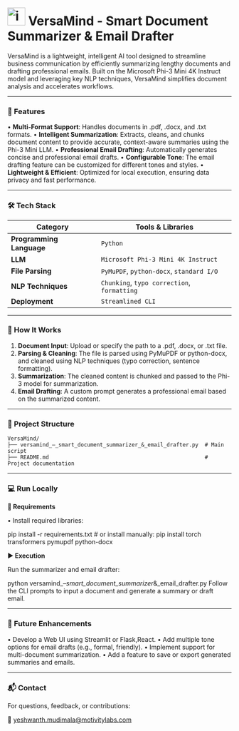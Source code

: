 # <img width="40" height="40" alt="image" src="https://github.com/user-attachments/assets/e526e9da-2401-4fa8-930f-d22748d9bb31" /> VersaMind - Smart Document Summarizer & Email Drafter
VersaMind is a lightweight, intelligent AI tool designed to streamline business communication by efficiently summarizing lengthy documents and drafting professional emails. Built on the Microsoft Phi-3 Mini 4K Instruct model and leveraging key NLP techniques, VersaMind simplifies document analysis and accelerates workflows.

---

### 🚀 Features
• **Multi-Format Support**: Handles documents in .pdf, .docx, and .txt formats.
• **Intelligent Summarization**: Extracts, cleans, and chunks document content to provide accurate, context-aware summaries using the Phi-3 Mini LLM.
• **Professional Email Drafting**: Automatically generates concise and professional email drafts.
• **Configurable Tone**: The email drafting feature can be customized for different tones and styles.
• **Lightweight & Efficient**: Optimized for local execution, ensuring data privacy and fast performance.

---

### 🛠️ Tech Stack

|          Category        |          Tools & Libraries                  |
|  ----------------------- | ------------------------------------------- |
| **Programming Language** | `Python`                                    |
| **LLM**                  | `Microsoft Phi-3 Mini 4K Instruct`          |
| **File Parsing**         | `PyMuPDF`, `python-docx`, `standard I/O`    |
| **NLP Techniques**       | `Chunking`, `typo correction`, `formatting` |
| **Deployment**           | `Streamlined CLI`                           |

---

### 🧾 How It Works
1. **Document Input**: Upload or specify the path to a .pdf, .docx, or .txt file.
2. **Parsing & Cleaning**: The file is parsed using PyMuPDF or python-docx, and cleaned using NLP techniques (typo correction, sentence formatting).
3. **Summarization**: The cleaned content is chunked and passed to the Phi-3 model for summarization.
4. **Email Drafting**: A custom prompt generates a professional email based on the summarized content.

---

### 📂 Project Structure
 ```
VersaMind/
├── versamind_–_smart_document_summarizer_&_email_drafter.py  # Main script
├── README.md                                                 # Project documentation
 ```

---

### 💻 Run Locally

**🧰 Requirements**

• Install required libraries:

pip install -r requirements.txt  # or install manually:
pip install torch transformers pymupdf python-docx

**▶️ Execution**

Run the summarizer and email drafter:

python versamind_–_smart_document_summarizer_&_email_drafter.py
Follow the CLI prompts to input a document and generate a summary or draft email.

---

### 🎯 Future Enhancements
• Develop a Web UI using Streamlit or Flask,React.
• Add multiple tone options for email drafts (e.g., formal, friendly).
• Implement support for multi-document summarization.
• Add a feature to save or export generated summaries and emails.

---
### 📬 Contact
For questions, feedback, or contributions:

📧 yeshwanth.mudimala@motivitylabs.com

